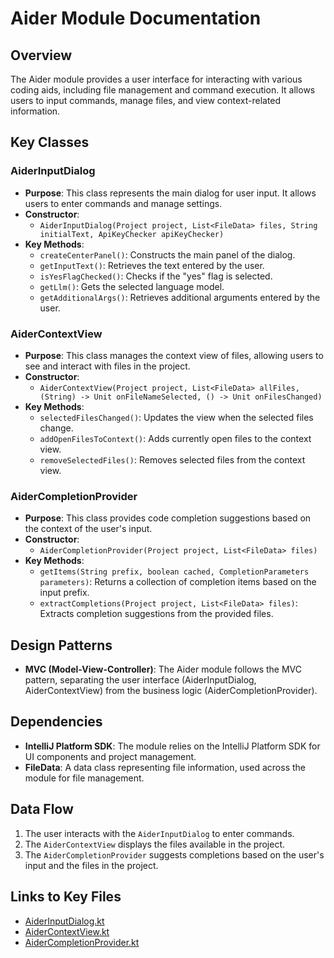 # Aider Module Documentation

## Overview
The Aider module provides a user interface for interacting with various coding aids, including file management and command execution. It allows users to input commands, manage files, and view context-related information.

## Key Classes

### AiderInputDialog
- **Purpose**: This class represents the main dialog for user input. It allows users to enter commands and manage settings.
- **Constructor**: 
  - `AiderInputDialog(Project project, List<FileData> files, String initialText, ApiKeyChecker apiKeyChecker)`
- **Key Methods**:
  - `createCenterPanel()`: Constructs the main panel of the dialog.
  - `getInputText()`: Retrieves the text entered by the user.
  - `isYesFlagChecked()`: Checks if the "yes" flag is selected.
  - `getLlm()`: Gets the selected language model.
  - `getAdditionalArgs()`: Retrieves additional arguments entered by the user.

### AiderContextView
- **Purpose**: This class manages the context view of files, allowing users to see and interact with files in the project.
- **Constructor**: 
  - `AiderContextView(Project project, List<FileData> allFiles, (String) -> Unit onFileNameSelected, () -> Unit onFilesChanged)`
- **Key Methods**:
  - `selectedFilesChanged()`: Updates the view when the selected files change.
  - `addOpenFilesToContext()`: Adds currently open files to the context view.
  - `removeSelectedFiles()`: Removes selected files from the context view.

### AiderCompletionProvider
- **Purpose**: This class provides code completion suggestions based on the context of the user's input.
- **Constructor**: 
  - `AiderCompletionProvider(Project project, List<FileData> files)`
- **Key Methods**:
  - `getItems(String prefix, boolean cached, CompletionParameters parameters)`: Returns a collection of completion items based on the input prefix.
  - `extractCompletions(Project project, List<FileData> files)`: Extracts completion suggestions from the provided files.

## Design Patterns
- **MVC (Model-View-Controller)**: The Aider module follows the MVC pattern, separating the user interface (AiderInputDialog, AiderContextView) from the business logic (AiderCompletionProvider).

## Dependencies
- **IntelliJ Platform SDK**: The module relies on the IntelliJ Platform SDK for UI components and project management.
- **FileData**: A data class representing file information, used across the module for file management.

## Data Flow
1. The user interacts with the `AiderInputDialog` to enter commands.
2. The `AiderContextView` displays the files available in the project.
3. The `AiderCompletionProvider` suggests completions based on the user's input and the files in the project.

## Links to Key Files
- [AiderInputDialog.kt](./AiderInputDialog.kt)
- [AiderContextView.kt](./AiderContextView.kt)
- [AiderCompletionProvider.kt](./AiderCompletionProvider.kt)
